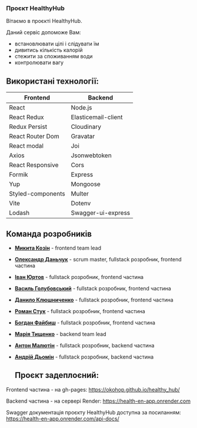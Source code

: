 ### Проєкт HealthyHub

Вітаємо в проєкті HealthyHub.

Даний сервіс допоможе Вам:

- встановлювати цілі і слідувати їм
- дивитись кількість калорій
- стежити за споживанням води
- контролювати вагу

## Використані технології:

| Frontend          | Backend             |
| ----------------- | ------------------- |
| React             | Node.js             |
| React Redux       | Elasticemail-client |
| Redux Persist     | Cloudinary          |
| React Router Dom  | Gravatar            |
| React modal       | Joi                 |
| Axios             | Jsonwebtoken        |
| React Responsive  | Cors                |
| Formik            | Express             |
| Yup               | Mongoose            |
| Styled-components | Multer              |
| Vite              | Dotenv              |
| Lodash            | Swagger-ui-express  |

## Команда розробників

- [**Микита Козін**](https://github.com/OKoHop) - frontend team lead

- [**Олександр Даньчук**](https://github.com/OleksandrDanchuk) - scrum master,
  fullstack розробник, frontend частина

- [**Іван Юртов**](https://github.com/Yurtov) - fullstack розробник, frontend
  частина

- [**Василь Голубовський**](https://github.com/holvas-web) - fullstack
  розробник, frontend частина

- [**Данило Клюшниченко**](https://github.com/KluDan) - fullstack розробник,
  frontend частина

- [**Роман Стук**](https://github.com/Romano1994o) - fullstack розробник,
  frontend частина

- [**Богдан Файбиш**](https://github.com/Faibysh) - fullstack розробник,
  frontend частина

- [**Марія Тищенко**](https://github.com/M-Tyshchenko) - backend team lead

- [**Антон Малютін**](https://github.com/Enab13d) - fullstack розробник, backend
  частина

- [**Андрій Дьомін**](https://github.com/AndrewDyomin) - fullstack розробник,
  backend частина

  ## Проєкт задеплоєний:

Frontend частина - на gh-pages: https://okohop.github.io/healthy_hub/

Backend частина - на сервері Render: https://health-en-app.onrender.com

Swagger документація проєкту HealthyHub доступна за посиланням:
https://health-en-app.onrender.com/api-docs/
